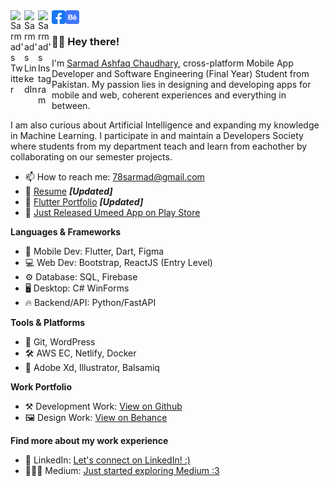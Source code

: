 <a href="https://twitter.com/7T8sarmad">
  <img align="left" alt="Sarmad's Twitter" width="22px" src="https://raw.githubusercontent.com/peterthehan/peterthehan/master/assets/twitter.svg" />
</a>
<a href="https://www.linkedin.com/in/78sarmad/">
  <img align="left" alt="Sarmad's LinkedIn" width="22px" src="https://raw.githubusercontent.com/peterthehan/peterthehan/master/assets/linkedin.svg" />
</a>
<a href="https://www.instagram.com/78sarmad">
  <img align="left" alt="Sarmad's Instagram" width="22px" src="https://raw.githubusercontent.com/gist/jemminger/91c69559f5ce1cc45cecc1f2614325c6/raw/809bb0a961444f293a1e65fa4ead494bd93a77c6/instagram.svg" />
</a>
<a href="https://www.facebook.com/78sarmad">
  <img align="left" alt="Sarmad's Facebook" width="22px" src="https://raw.githubusercontent.com/edent/SuperTinyIcons/8e583e7ef9b3eb18787975676ed61fadee086578/images/svg/facebook.svg" />
</a>
<a href="https://www.behance.net/78sarmad">
  <img align="left" alt="Sarmad's Behance" width="22px" src="https://raw.githubusercontent.com/edent/SuperTinyIcons/8e583e7ef9b3eb18787975676ed61fadee086578/images/svg/behance.svg" />
</a>
<br>

### 👋🏻 Hey there!  

I'm [Sarmad Ashfaq Chaudhary](https://www.linkedin.com/in/78sarmad/), cross-platform Mobile App Developer and Software Engineering (Final Year) Student from Pakistan. 
My passion lies in designing and developing apps for mobile and web, coherent experiences and everything in between.

I am also curious about Artificial Intelligence and expanding my knowledge in Machine Learning.
I participate in and maintain a Developers Society where students from my department teach and learn from eachother by collaborating on our semester projects.

- 📫 How to reach me: [78sarmad@gmail.com](mailto:78sarmad@gmail.com)
- 📝 [Resume](https://drive.google.com/file/d/1EVMKDQmwt7UB7ey8NV_mKN6SOwCtLXwD/view?usp=sharing) ***[Updated]***
- 🌸 [Flutter Portfolio](https://drive.google.com/file/d/1r1VvWv6EWPBx8JTduSHyEfzCiM-sp-sQ/view?usp=sharing) ***[Updated]***
- 🚀 [Just Released Umeed App on Play Store](https://play.google.com/store/apps/details?id=pk.org.umeed)

**Languages & Frameworks**  

- 📱 Mobile Dev: Flutter, Dart, Figma
- 💻 Web Dev: Bootstrap, ReactJS (Entry Level)
- ⚙ Database: SQL, Firebase
- 🖥 Desktop: C# WinForms
- 🔥 Backend/API: Python/FastAPI

**Tools & Platforms**  

- 🔨 Git, WordPress
- 🛠 AWS EC, Netlify, Docker
- 🎨 Adobe Xd, Illustrator, Balsamiq

**Work Portfolio**  

- ⚒ Development Work: [View on Github](https://github.com/78sarmad?tab=repositories)
- 🖼 Design Work: [View on Behance](https://www.behance.net/78sarmad)

**Find more about my work experience**  

- 💼 LinkedIn: [Let's connect on LinkedIn! :)](https://www.linkedin.com/in/78sarmad)
- 👩🏻‍💻 Medium: [Just started exploring Medium :3](https://78sarmad.medium.com/)
